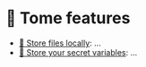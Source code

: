 # 🔩 Tome features

- [🔐 Store files locally](features/local_store.md): ...
- [📂 Store your secret variables](features/vault.md): ...